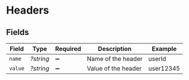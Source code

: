 # Headers


## Fields

| Field               | Type                | Required            | Description         | Example             |
| ------------------- | ------------------- | ------------------- | ------------------- | ------------------- |
| `name`              | *?string*           | :heavy_minus_sign:  | Name of the header  | userId              |
| `value`             | *?string*           | :heavy_minus_sign:  | Value of the header | user12345           |